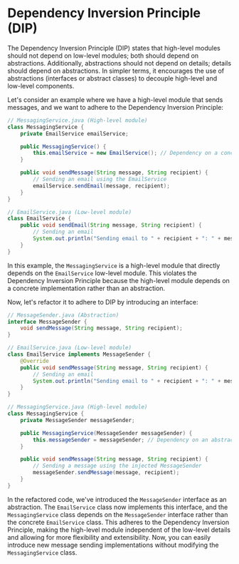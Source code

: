 # Dependency Inversion Principle (DIP)

The Dependency Inversion Principle (DIP) states that high-level modules should not depend on low-level modules; both should depend on abstractions. Additionally, abstractions should not depend on details; details should depend on abstractions. In simpler terms, it encourages the use of abstractions (interfaces or abstract classes) to decouple high-level and low-level components.

Let's consider an example where we have a high-level module that sends messages, and we want to adhere to the Dependency Inversion Principle:

```java
// MessagingService.java (High-level module)
class MessagingService {
    private EmailService emailService;

    public MessagingService() {
        this.emailService = new EmailService(); // Dependency on a concrete class
    }

    public void sendMessage(String message, String recipient) {
        // Sending an email using the EmailService
        emailService.sendEmail(message, recipient);
    }
}

// EmailService.java (Low-level module)
class EmailService {
    public void sendEmail(String message, String recipient) {
        // Sending an email
        System.out.println("Sending email to " + recipient + ": " + message);
    }
}

```

In this example, the `MessagingService` is a high-level module that directly depends on the `EmailService` low-level module. This violates the Dependency Inversion Principle because the high-level module depends on a concrete implementation rather than an abstraction.

Now, let's refactor it to adhere to DIP by introducing an interface:

```java
// MessageSender.java (Abstraction)
interface MessageSender {
    void sendMessage(String message, String recipient);
}

// EmailService.java (Low-level module)
class EmailService implements MessageSender {
    @Override
    public void sendMessage(String message, String recipient) {
        // Sending an email
        System.out.println("Sending email to " + recipient + ": " + message);
    }
}

// MessagingService.java (High-level module)
class MessagingService {
    private MessageSender messageSender;

    public MessagingService(MessageSender messageSender) {
        this.messageSender = messageSender; // Dependency on an abstraction
    }

    public void sendMessage(String message, String recipient) {
        // Sending a message using the injected MessageSender
        messageSender.sendMessage(message, recipient);
    }
}

```

In the refactored code, we've introduced the `MessageSender` interface as an abstraction. The `EmailService` class now implements this interface, and the `MessagingService` class depends on the `MessageSender` interface rather than the concrete `EmailService` class. This adheres to the Dependency Inversion Principle, making the high-level module independent of the low-level details and allowing for more flexibility and extensibility. Now, you can easily introduce new message sending implementations without modifying the `MessagingService` class.